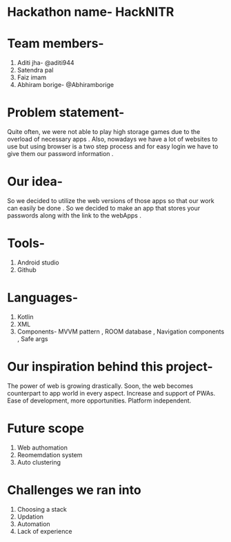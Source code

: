 # Hackathon name- HackNITR

# Team members-
1. Aditi jha- @aditi944
2. Satendra pal
3. Faiz imam
4. Abhiram borige- @Abhiramborige

# Problem statement-  
Quite often, we were not able to play high storage games due to the overload of necessary apps .
Also, nowadays we have a lot of websites to use but using browser is a two step process and for easy login we have to give them our password information .

# Our idea- 
So we decided to utilize the web versions of those apps so that our work can easily be done . So we decided to make an app that stores your passwords along with the link to the webApps .

# Tools-
1. Android studio
2. Github

# Languages-
1. Kotlin
2. XML
3. Components- MVVM pattern , ROOM database , Navigation components , Safe args

# Our inspiration behind this project- 
The power of web is growing drastically.
Soon, the web becomes counterpart to app world in every aspect.
Increase and support of PWAs.
Ease of development, more opportunities.
Platform independent.

# Future scope
1. Web authomation
2. Reomemdation system
3. Auto clustering

# Challenges we ran into
1. Choosing a stack
2. Updation
3. Automation
4. Lack of experience
